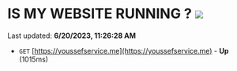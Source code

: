 # IS MY WEBSITE RUNNING ? [![](https://img.shields.io/static/v1?label=Sponsor&message=%E2%9D%A4&logo=GitHub&color=%23fe8e86)](https://github.com/sponsors/<username>)

Last updated: **6/20/2023, 11:26:28 AM**

- `GET` [https://youssefservice.me](https://youssefservice.me) - **Up** (1015ms)
